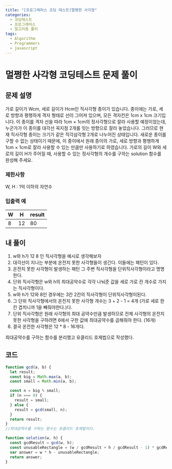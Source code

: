 ```yaml
---
title: "[프로그래머스 코딩 테스트]멀쩡한 사각형"
categories:
  - 코딩테스트
  - 프로그래머스
  - 알고리즘 풀이
tags:
  - Algorithm
  - Programmers
  - javascript
---
```


# 멀쩡한 사각형 코딩테스트 문제 풀이

## 문제 설명

가로 길이가 Wcm, 세로 길이가 Hcm인 직사각형 종이가 있습니다. 종이에는 가로, 세로 방향과 평행하게 격자 형태로 선이 그어져 있으며, 모든 격자칸은 1cm x 1cm 크기입니다. 이 종이를 격자 선을 따라 1cm × 1cm의 정사각형으로 잘라 사용할 예정이었는데, 누군가가 이 종이를 대각선 꼭지점 2개를 잇는 방향으로 잘라 놓았습니다. 그러므로 현재 직사각형 종이는 크기가 같은 직각삼각형 2개로 나누어진 상태입니다. 새로운 종이를 구할 수 없는 상태이기 때문에, 이 종이에서 원래 종이의 가로, 세로 방향과 평행하게 1cm × 1cm로 잘라 사용할 수 있는 만큼만 사용하기로 하였습니다.
가로의 길이 W와 세로의 길이 H가 주어질 때, 사용할 수 있는 정사각형의 개수를 구하는 solution 함수를 완성해 주세요.

### 제한사항

W, H : 1억 이하의 자연수

### 입출력 예

| W   | H   | result |
| --- | --- | ------ |
| 8   | 12  | 80     |

## 내 풀이

1. w와 h가 12 8 인 직사각형을 예시로 생각해보자
2. 대각선이 지나는 부분에 온전치 못한 사각형들이 생긴다. 이들에는 패턴이 있다.
3. 온전치 못한 사각형이 발생하는 패턴 그 주변 직사각형을 단위직사각형이라고 명명한다.
4. 단위 직사각형은 w와 h의 최대공약수로 각각 나눠준 값을 세로 가로 칸 개수로 가지는 직사각형이다.
5. w와 h가 12와 8인 경우에는 3칸 2칸의 직사각형이 단위직사각형이된다.
6. 그 단위 직사각형에서의 온전치 못한 사각형 개수는 3 + 2 - 1 = 4개 (가로 세로 한칸 겹치니까 1을 빼줘야한다.)다.
7. 단위 직사각형은 원래 사각형의 최대 공약수만큼 발생하므로 전체 사각형의 온전치 못한 사각형을 구하려면 6에서 구한 값에 최대공약수를 곱해줘야 한다. (16개)
8. 결국 온전한 사각형은 12 \* 8 - 16개다.

최대공약수를 구하는 함수를 분리했고 유클리드 호제법으로 작성했다.

## 코드

```js
function gcd(a, b) {
  let result;
  const big = Math.max(a, b);
  const small = Math.min(a, b);

  const n = big % small;
  if (n === 0) {
    result = small;
  } else {
    result = gcd(small, n);
  }
  return result;
}
//최대공약수를 구하는 함수는 유클리드 호제법이다.

function solution(w, h) {
  const gcdResult = gcd(w, h);
  const unusableRectangle = (w / gcdResult + h / gcdResult - 1) * gcdResult;
  var answer = w * h - unusableRectangle;
  return answer;
}
```
